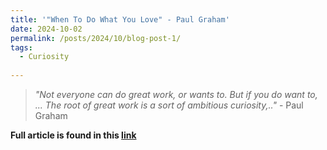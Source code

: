 ```yaml
---
title: '"When To Do What You Love" - Paul Graham'
date: 2024-10-02
permalink: /posts/2024/10/blog-post-1/
tags:
  - Curiosity
 
---
```


> *"Not everyone can do great work, or wants to. But if you do want to, ... The root of great work is a sort of ambitious curiosity,.."* -  Paul Graham



**Full article is found in this [link](https://paulgraham.com/when.html)**


